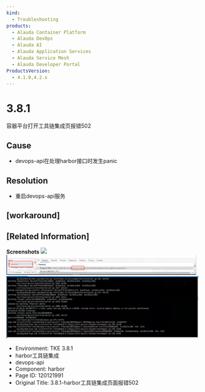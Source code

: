 ```yaml
---
kind:
  - Troubleshooting
products:
  - Alauda Container Platform
  - Alauda DevOps
  - Alauda AI
  - Alauda Application Services
  - Alauda Service Mesh
  - Alauda Developer Portal
ProductsVersion:
  - 4.1.0,4.2.x
---
```

<!-- A type of document that involves encountering a fault, diagnosing it, performing root cause analysis, and providing solutions. -->

# 3.8.1

容器平台打开工具链集成页报错502

## Cause
- devops-api在处理harbor接口时发生panic

## Resolution
- 重启devops-api服务

## [workaround]

## [Related Information]
**Screenshots**
![](https://pro-upload-center.kefutoutiao.com/tid99781/1658822640_99781_af1758_%E4%BC%81%E4%B8%9A%E5%BE%AE%E4%BF%A1%E6%88%AA%E5%9B%BE_16588190445601.png?OSSAccessKeyId=bPexlr6MCcadDhfu&Expires=1691477281&Signature=XIPTK09oVwOYyD94CdGPniuqFIQ%3D)
![image_1658826625633_ev1qo.png](assets/3-8-1-harborgong-ju-lian-ji-cheng-ye-mian-bao-cuo-502/image_1658826625633_ev1qo.png)
![image_1658826620258_9fq9g.png](assets/3-8-1-harborgong-ju-lian-ji-cheng-ye-mian-bao-cuo-502/image_1658826620258_9fq9g.png)
- Environment: TKE 3.8.1
- harbor工具链集成
- devops-api
- Component: harbor
- Page ID: 120121991
- Original Title: 3.8.1-harbor工具链集成页面报错502
